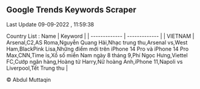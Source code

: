 

## Google Trends Keywords Scraper 
 
Last Update 09-09-2022 , 11:59:38

Country List :
 Name  | Keyword |
| ------------- | ------------- |
| VIETNAM | Arsenal,C2,AS Roma,Nguyễn Quang Hải,Nhạc trung thu,Arsenal vs,West Ham,BlackPink Lisa,Những điểm mới trên iPhone 14 Pro và iPhone 14 Pro Max,CNN,Time is,Xổ số miền Nam ngày 8 tháng 9,Phí Ngọc Hưng,Viettel FC,Cướp ngân hàng,Hoàng tử Harry,Nữ hoàng Anh,iPhone 11,Napoli vs Liverpool,Tết Trung thu |



© Abdul Muttaqin 
